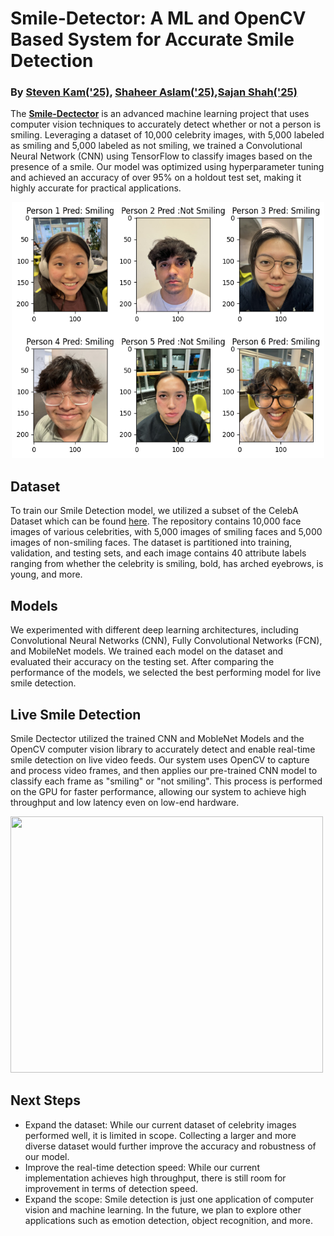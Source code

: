 # Smile-Detector: A ML and OpenCV Based System for Accurate Smile Detection 
### By [Steven Kam('25)](https://github.com/SKam23), [Shaheer Aslam('25)](https://github.com/shaheermaslam02),[Sajan Shah('25)](https://github.com/sajshah6)

The [**Smile-Dectector**](https://github.com/SKam23/Smile-Detector/blob/main/10315_Final_Project.ipynb) is an advanced machine learning project that uses computer vision techniques to accurately detect whether or not a person is smiling. Leveraging a dataset of 10,000 celebrity images, with 5,000 labeled as smiling and 5,000 labeled as not smiling, we trained a Convolutional Neural Network (CNN) using TensorFlow to classify images based on the presence of a smile. Our model was optimized using hyperparameter tuning and achieved an accuracy of over 95% on a holdout test set, making it highly accurate for practical applications.

<p align="center">
  <img src="/assets/SmileOrNot.png" width="500" height="410">
</p>

## Dataset

To train our Smile Detection model, we utilized a subset of the CelebA Dataset which can be found [here](https://github.com/SKam23/SmileData). The repository contains 10,000 face images of various celebrities, with 5,000 images of smiling faces and 5,000 images of non-smiling faces. The dataset is partitioned into training, validation, and testing sets, and each image contains 40 attribute labels ranging from whether the celebrity is smiling, bold, has arched eyebrows, is young, and more. 

## Models

We experimented with different deep learning architectures, including Convolutional Neural Networks (CNN), Fully Convolutional Networks (FCN), and MobileNet models. We trained each model on the dataset and evaluated their accuracy on the testing set. After comparing the performance of the models, we selected the best performing model for live smile detection.

## Live Smile Detection

Smile Dectector utilized the trained CNN and MobleNet Models and the OpenCV computer vision library to accurately detect and enable real-time smile detection on live video feeds. Our system uses OpenCV to capture and process video frames, and then applies our pre-trained CNN model to classify each frame as "smiling" or "not smiling". This process is performed on the GPU for faster performance, allowing our system to achieve high throughput and low latency even on low-end hardware.

<img src="https://user-images.githubusercontent.com/69233170/235587275-60523dc0-8330-456f-9735-0b9bc4e18991.mov"  width="500" height="410">


## Next Steps

* Expand the dataset: While our current dataset of celebrity images performed well, it is limited in scope. Collecting a larger and more diverse dataset would further improve the accuracy and robustness of our model.
* Improve the real-time detection speed: While our current implementation achieves high throughput, there is still room for improvement in terms of detection speed. 
* Expand the scope: Smile detection is just one application of computer vision and machine learning. In the future, we plan to explore other applications such as emotion detection, object recognition, and more.




